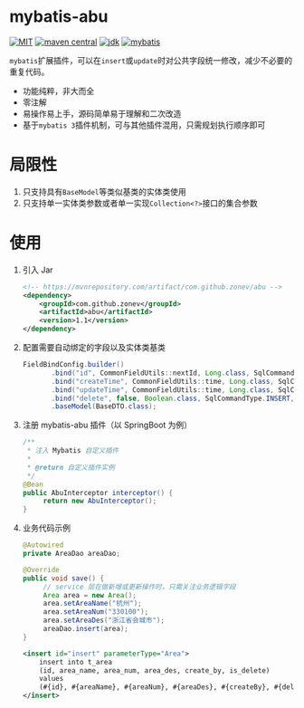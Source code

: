 # mybatis-abu

[![MIT](https://img.shields.io/badge/lincense-MIT-green)](https://github.com/Zonev/mybatis-abu/blob/master/LICENSE) 
[![maven central](https://img.shields.io/badge/maven-1.1-green)](https://mvnrepository.com/artifact/com.github.zonev/abu) 
[![jdk](https://img.shields.io/badge/jdk-1.8%2B-red)](https://img.shields.io/badge/jdk-1.8%2B-red)
[![mybatis](https://img.shields.io/badge/mybatis-3.0.0%2B-red)](https://mybatis.org/mybatis-3/zh/index.html)

`mybatis`扩展插件，可以在`insert`或`update`时对公共字段统一修改，减少不必要的重复代码。

- 功能纯粹，非大而全
- 零注解
- 易操作易上手，源码简单易于理解和二次改造
- 基于`mybatis 3`插件机制，可与其他插件混用，只需规划执行顺序即可

# 局限性
1. 只支持具有`BaseModel`等类似基类的实体类使用
2. 只支持单一实体类参数或者单一实现`Collection<?>`接口的集合参数

# 使用

1. 引入 Jar

   ```xml
   <!-- https://mvnrepository.com/artifact/com.github.zonev/abu -->
   <dependency>
       <groupId>com.github.zonev</groupId>
       <artifactId>abu</artifactId>
       <version>1.1</version>
   </dependency>
   ```

2. 配置需要自动绑定的字段以及实体类基类

   ```java
   FieldBindConfig.builder()
          .bind("id", CommonFieldUtils::nextId, Long.class, SqlCommandType.INSERT)
          .bind("createTime", CommonFieldUtils::time, Long.class, SqlCommandType.INSERT)
          .bind("updateTime", CommonFieldUtils::time, Long.class, SqlCommandType.INSERT, SqlCommandType.UPDATE)
          .bind("delete", false, Boolean.class, SqlCommandType.INSERT, SqlCommandType.UPDATE)
          .baseModel(BaseDTO.class);
   ```

3. 注册 mybatis-abu 插件（以 SpringBoot 为例）

   ```java
   /**
    * 注入 Mybatis 自定义插件
    *
    * @return 自定义插件实例
    */
   @Bean
   public AbuInterceptor interceptor() {
        return new AbuInterceptor();
   }
   ```

4. 业务代码示例

   ```java
   @Autowired
   private AreaDao areaDao;
   
   @Override
   public void save() {
        // service 层在做新增或更新操作时，只需关注业务逻辑字段
        Area area = new Area();
        area.setAreaName("杭州");
        area.setAreaNum("330100");
        area.setAreaDes("浙江省会城市");
        areaDao.insert(area);
   }
   ```

   ```xml
   <insert id="insert" parameterType="Area">
       insert into t_area 
       (id, area_name, area_num, area_des, create_by, is_delete)
       values 
       (#{id}, #{areaName}, #{areaNum}, #{areaDes}, #{createBy}, #{delete})
   </insert>
   ```

   